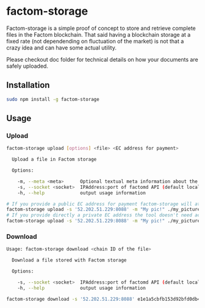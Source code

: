 # factom-storage

Factom-storage is a simple proof of concept to store and retrieve complete files in the Factom blockchain. That said having a blockchain storage at a fixed rate (not dependending on fluctuation of the market) is not that a crazy idea and can have some actual utility.

Please checkout doc folder for technical details on how your documents are safely uploaded.

## Installation

```bash
sudo npm install -g factom-storage
```

## Usage

### Upload

```bash
factom-storage upload [options] <file> <EC address for payment>

  Upload a file in Factom storage

  Options:

    -m, --meta <meta>      Optional textual meta information about the file to be stored
    -s, --socket <socket>  IPAddress:port of factomd API (default localhost:8088)
    -h, --help             output usage information
```

```bash
# If you provide a public EC address for payment factom-storage will attempt to retrieve the private key from a local walletd running on port 8089
factom-storage upload -s '52.202.51.229:8088' -m "My pic!" ./my_picture.jpg EC2vXWYkAPduo3oo2tPuzA44Tm7W6Cj7SeBr3fBnzswbG5rrkSTD
# If you provide directly a private EC address the tool doesn't need access to walletd
factom-storage upload -s '52.202.51.229:8088' -m "My pic!" ./my_picture.jpg Es32PjobTxPTd73dohEFRegMFRLv3X5WZ4FXEwNN8kE2pMDfeMyk
```

### Download

```bash
Usage: factom-storage download <chain ID of the file>

  Download a file stored with Factom storage

  Options:

    -s, --socket <socket>  IPAddress:port of factomd API (default localhost:8088)
    -h, --help             output usage information
```

```bash
factom-storage download -s '52.202.51.229:8088' e1e1a5cbfb153d92bfd0db4dcd7bf2cfcdb52e4d3bb05beada8c9e70536a455e
```
